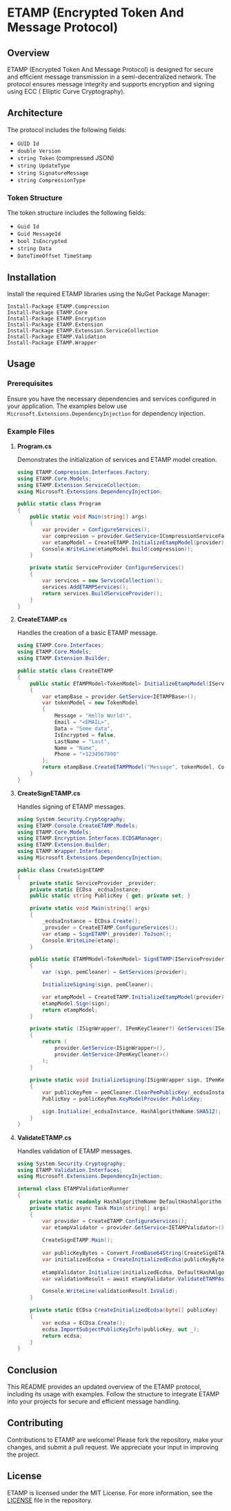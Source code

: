 # ETAMP (Encrypted Token And Message Protocol)

## Overview

ETAMP (Encrypted Token And Message Protocol) is designed for secure and efficient message transmission in a
semi-decentralized network. The protocol ensures message integrity and supports encryption and signing using ECC (
Elliptic Curve Cryptography).

## Architecture

The protocol includes the following fields:

- `GUID Id`
- `double Version`
- `string Token` (compressed JSON)
- `string UpdateType`
- `string SignatureMessage`
- `string CompressionType`

### Token Structure

The token structure includes the following fields:

- `Guid Id`
- `Guid MessageId`
- `bool IsEncrypted`
- `string Data`
- `DateTimeOffset TimeStamp`

## Installation

Install the required ETAMP libraries using the NuGet Package Manager:

```shell
Install-Package ETAMP.Compression
Install-Package ETAMP.Core
Install-Package ETAMP.Encryption
Install-Package ETAMP.Extension
Install-Package ETAMP.Extension.ServiceCollection
Install-Package ETAMP.Validation
Install-Package ETAMP.Wrapper
```

## Usage

### Prerequisites

Ensure you have the necessary dependencies and services configured in your application. The examples below use
`Microsoft.Extensions.DependencyInjection` for dependency injection.

### Example Files

1. **Program.cs**

   Demonstrates the initialization of services and ETAMP model creation.

   ```csharp
   using ETAMP.Compression.Interfaces.Factory;
   using ETAMP.Core.Models;
   using ETAMP.Extension.ServiceCollection;
   using Microsoft.Extensions.DependencyInjection;

   public static class Program
   {
       public static void Main(string[] args)
       {
           var provider = ConfigureServices();
           var compression = provider.GetService<ICompressionServiceFactory>();
           var etampModel = CreateETAMP.InitializeEtampModel(provider);
           Console.WriteLine(etampModel.Build(compression));
       }

       private static ServiceProvider ConfigureServices()
       {
           var services = new ServiceCollection();
           services.AddETAMPServices();
           return services.BuildServiceProvider();
       }
   }
   ```

2. **CreateETAMP.cs**

   Handles the creation of a basic ETAMP message.

   ```csharp
   using ETAMP.Core.Interfaces;
   using ETAMP.Core.Models;
   using ETAMP.Extension.Builder;

   public static class CreateETAMP
   {
       public static ETAMPModel<TokenModel> InitializeEtampModel(IServiceProvider provider)
       {
           var etampBase = provider.GetService<IETAMPBase>();
           var tokenModel = new TokenModel
           {
               Message = "Hello World!",
               Email = "<EMAIL>",
               Data = "Some data",
               IsEncrypted = false,
               LastName = "Last",
               Name = "Name",
               Phone = "+1234567890"
           };
           return etampBase.CreateETAMPModel("Message", tokenModel, CompressionNames.GZip);
       }
   }
   ```

3. **CreateSignETAMP.cs**

   Handles signing of ETAMP messages.

   ```csharp
   using System.Security.Cryptography;
   using ETAMP.Console.CreateETAMP.Models;
   using ETAMP.Core.Models;
   using ETAMP.Encryption.Interfaces.ECDSAManager;
   using ETAMP.Extension.Builder;
   using ETAMP.Wrapper.Interfaces;
   using Microsoft.Extensions.DependencyInjection;
   
   public class CreateSignETAMP
   {
       private static ServiceProvider _provider;
       private static ECDsa _ecdsaInstance;
       public static string PublicKey { get; private set; }
   
       private static void Main(string[] args)
       {
           _ecdsaInstance = ECDsa.Create();
           _provider = CreateETAMP.ConfigureServices();
           var etamp = SignETAMP(_provider).ToJson();
           Console.WriteLine(etamp);
       }
   
       public static ETAMPModel<TokenModel> SignETAMP(IServiceProvider provider)
       {
           var (sign, pemCleaner) = GetServices(provider);
   
           InitializeSigning(sign, pemCleaner);
   
           var etampModel = CreateETAMP.InitializeEtampModel(provider);
           etampModel.Sign(sign);
           return etampModel;
       }
   
       private static (ISignWrapper?, IPemKeyCleaner?) GetServices(IServiceProvider provider)
       {
           return (
               provider.GetService<ISignWrapper>(),
               provider.GetService<IPemKeyCleaner>()
           );
       }
   
       private static void InitializeSigning(ISignWrapper sign, IPemKeyCleaner pemCleaner)
       {
           var publicKeyPem = pemCleaner.ClearPemPublicKey(_ecdsaInstance.ExportSubjectPublicKeyInfoPem());
           PublicKey = publicKeyPem.KeyModelProvider.PublicKey;
   
           sign.Initialize(_ecdsaInstance, HashAlgorithmName.SHA512);
       }
   }
   ```

4. **ValidateETAMP.cs**

   Handles validation of ETAMP messages.

   ```csharp
   using System.Security.Cryptography;
   using ETAMP.Validation.Interfaces;
   using Microsoft.Extensions.DependencyInjection;
   
   internal class ETAMPValidationRunner
   {
       private static readonly HashAlgorithmName DefaultHashAlgorithm = HashAlgorithmName.SHA512;
       private static async Task Main(string[] args)
       {
           var provider = CreateETAMP.ConfigureServices();
           var etampValidator = provider.GetService<IETAMPValidator>();
           
           CreateSignETAMP.Main();
           
           var publicKeyBytes = Convert.FromBase64String(CreateSignETAMP.PublicKey);
           var initializedEcdsa = CreateInitializedEcdsa(publicKeyBytes);
           
           etampValidator.Initialize(initializedEcdsa, DefaultHashAlgorithm);
           var validationResult = await etampValidator.ValidateETAMPAsync(CreateSignETAMP.ETAMP, false);
   
           Console.WriteLine(validationResult.IsValid);
       }
   
       private static ECDsa CreateInitializedEcdsa(byte[] publicKey)
       {
           var ecdsa = ECDsa.Create();
           ecdsa.ImportSubjectPublicKeyInfo(publicKey, out _);
           return ecdsa;
       }
   }
   ```

## Conclusion

This README provides an updated overview of the ETAMP protocol, including its usage with examples. Follow the structure
to integrate ETAMP into your projects for secure and efficient message handling.

## Contributing

Contributions to ETAMP are welcome! Please fork the repository, make your changes, and submit a pull request. We
appreciate your input in improving the project.

## License

ETAMP is licensed under the MIT License. For more information, see
the [LICENSE](https://github.com/max2020204/ETAMP/blob/master/LICENSE.txt) file in the repository.
